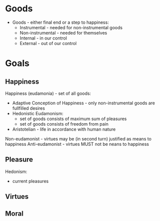 # Goods

- Goods - either final end or a step to happiness:
    - Instrumental - needed for non-instrumental goods
    - Non-instrumental - needed for themselves
    - Internal - in our control
    - External - out of our control

# Goals

## Happiness

Happiness (eudamonia) - set of all goods:
- Adaptive Conception of Happiness - only non-instrumental goods are fullfilled desires
- Hedonistic Eudamonism:
    - set of goods consists of maximum sum of pleasures
    - set of goods consists of freedom from pain
- Aristotelian - life in accordance with human nature

Non-eudamonist - virtues may be (in second turn) justified as means to happiness
Anti-eudamonist - virtues MUST not be neans to happiness

## Pleasure

Hedonism:
- current pleasures

## Virtues

## Moral